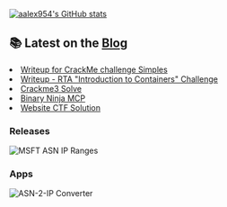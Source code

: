  
[![aalex954's GitHub stats](https://github-readme-stats.vercel.app/api?username=aalex954&theme=transparent)](https://github.com/anuraghazra/github-readme-stats)



## 📚 Latest on the [Blog](https://www.alexfronteddu.com)
<!-- BLOG-POST-LIST:START --><li><a href="https://www.alexfronteddu.com/posts/CrackMe_Imp_post/">Writeup for CrackMe challenge Simples</a></li>
<li><a href="https://www.alexfronteddu.com/posts/rta-ctf-docker-post/">Writeup - RTA &quot;Introduction to Containers&quot; Challenge</a></li>
<li><a href="https://www.alexfronteddu.com/posts/crackme3-solution-post/">Crackme3 Solve</a></li>
<li><a href="https://www.alexfronteddu.com/posts/binary-ninja-mcp-post/">Binary Ninja MCP</a></li>
<li><a href="https://www.alexfronteddu.com/posts/website-ctf-solution-post/">Website CTF Solution</a></li>
<!-- BLOG-POST-LIST:END -->

### Releases

![MSFT ASN IP Ranges](https://github.com/aalex954/MSFT-IP-Tracker/actions/workflows/build_and_release.yml/badge.svg?branch=master)

### Apps

![ASN-2-IP Converter](https://img.shields.io/badge/ASN%202%20IP%20streamlit.app-FF4B4B?style=for-the-badge&logo=Streamlit&logoColor=white)
